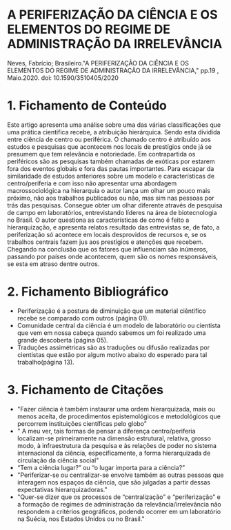 
# A PERIFERIZAÇÃO DA CIÊNCIA E OS ELEMENTOS DO REGIME DE ADMINISTRAÇÃO DA IRRELEVÂNCIA


Neves, Fabrício; Brasileiro."A PERIFERIZAÇÃO DA CIÊNCIA E OS ELEMENTOS DO REGIME DE ADMINISTRAÇÃO DA IRRELEVÂNCIA,"  pp.19 , Maio.2020. doi: 10.1590/3510405/2020

# 1. Fichamento de Conteúdo

Este artigo apresenta uma análise sobre uma das várias classificações que uma prática cientifica recebe, a atribuição hierárquica. Sendo esta dividida entre ciência de centro ou periférica. O chamado centro é atribuído aos estudos e pesquisas que acontecem nos locais de prestígios onde já se presumem que tem relevância e notoriedade. Em contrapartida os periféricos são as pesquisas também chamadas de exóticas por estarem fora dos eventos globais e fora das pautas importantes. Para escapar da similaridade de estudos anteriores sobre um modelo e características de centro/periferia e com isso não apresentar uma abordagem macrossociológica na hierarquia o autor lança um olhar um pouco mais próximo, não aos trabalhos publicados ou não, mas sim nas pessoas por trás das pesquisas. Consegue obter um olhar diferente através de pesquisa de campo em laboratórios, entrevistando líderes na área de biotecnologia no Brasil.  O autor questiona as características de como é feito a hierarquização, e apresenta relatos resultado das entrevistas se, de fato, a periferização só acontece em locais desprovidos de recursos e, se os trabalhos centrais fazem jus aos prestígios e atenções que recebem. Chegando na conclusão que os fatores que influenciam são inúmeros, passando por países onde acontecem, quem são os nomes responsáveis, se esta em atraso dentre outros.


# 2. Fichamento Bibliográfico

* Periferização é a postura de diminuição que um material ciêntifico recebe se comparado com outros (página 01).
* Comunidade central da ciência é um modelo de laboratório ou cientista que vem em nossa cabeça quando sabemos um foi realizado uma grande descoberta (página 05). 
* Traduções assimétricas são as traduções ou difusão realizadas por cientistas que estão por algum motivo abaixo do esperado para tal trabalho(página 13).

# 3. Fichamento de Citações

* "Fazer ciência é também instaurar uma ordem hierarquizada, mais ou menos aceita, de procedimentos epistemológicos e metodológicos que percorrem instituições científicas pelo globo"
* " A meu ver, tais formas de pensar a diferença centro/periferia localizam-se primeiramente na dimensão estrutural, relativa, grosso modo, à infraestrutura da pesquisa e às relações de poder no sistema internacional da ciência, especificamente, a forma hierarquizada de circulação da ciência social"
* “Tem a ciência lugar?” ou “o lugar importa para a ciência?”
* "Periferizar-se ou centralizar-se envolve também as outras pessoas que interagem nos espaços da ciência, que são julgadas a partir dessas expectativas hierarquizadoras."
* "Quer-se dizer que os processos de “centralização” e “periferização” e a formação de regimes de administração da relevância/irrelevância não respondem a critérios geográficos, podendo ocorrer em um laboratório na Suécia, nos Estados Unidos ou no Brasil."
